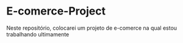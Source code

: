 # E-comerce-Project
Neste repositório, colocarei um projeto de e-comerce na qual estou trabalhando ultimamente
